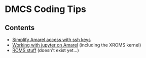 # DMCS Coding Tips

## Contents

* [Simplify Amarel access with ssh keys](easy_amarel.md)
* [Working with jupyter on Amarel](jupyter_amarel.md) (including the XROMS kernel)
* [ROMS stuff]() (doesn't exist yet...)